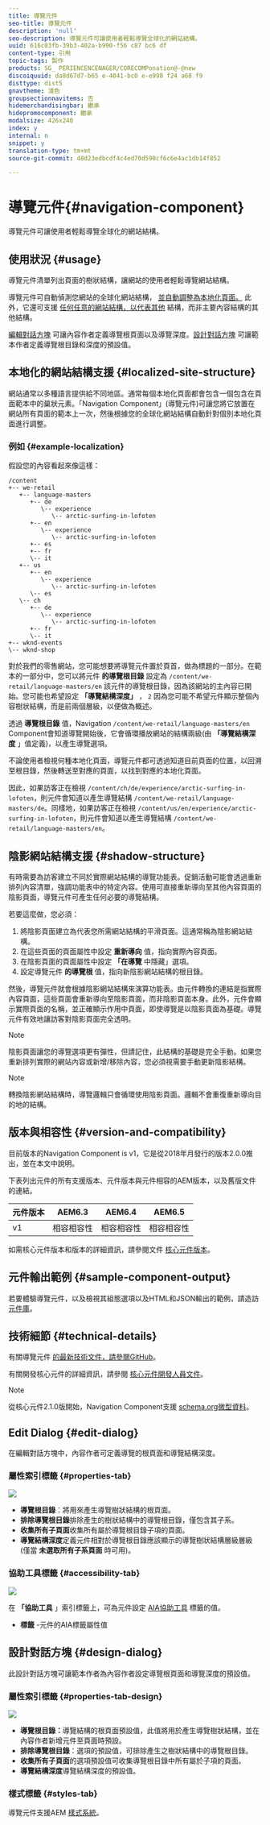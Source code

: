 ```yaml
---
title: 導覽元件
seo-title: 導覽元件
description: 'null'
seo-description: 導覽元件可讓使用者輕鬆導覽全球化的網站結構。
uuid: 616c03fb-39b3-402a-b990-f56 c87 bc6 df
content-type: 引用
topic-tags: 製作
products: SG_ PERIENCENCENAGER/CORECOMPonation@-@new
discoiquuid: da8d67d7-b65 e-4041-bc0 e-e998 f24 a68 f9
disttype: dist5
gnavtheme: 淺色
groupsectionnavitems: 否
hidemerchandisingbar: 繼承
hidepromocomponent: 繼承
modalsize: 426x240
index: y
internal: n
snippet: y
translation-type: tm+mt
source-git-commit: 48d23edbcdf4c4ed70d590cf6c6e4ac1db14f852

---
```



# 導覽元件{#navigation-component}

導覽元件可讓使用者輕鬆導覽全球化的網站結構。

## 使用狀況 {#usage}

導覽元件清單列出頁面的樹狀結構，讓網站的使用者輕鬆導覽網站結構。

導覽元件可自動偵測您網站的全球化網站結構， [並自動調整為本地化頁面。](#localized-site-strucutre) 此外，它還可支援 [任何任意的網站結構，以代表其他](#shadow-structure) 結構，而非主要內容結構的其他結構。

[編輯對話方塊](#edit-dialog) 可讓內容作者定義導覽根頁面以及導覽深度。[設計對話方塊](#design-dialog) 可讓範本作者定義導覽根目錄和深度的預設值。

## 本地化的網站結構支援 {#localized-site-structure}

網站通常以多種語言提供給不同地區。通常每個本地化頁面都會包含一個包含在頁面範本中的巢狀元素。「Navigation Component」(導覽元件)可讓您將它放置在網站所有頁面的範本上一次，然後根據您的全球化網站結構自動針對個別本地化頁面進行調整。

### 例如 {#example-localization}

假設您的內容看起來像這樣：

```
/content
+-- we-retail
   +-- language-masters
      +-- de
         \-- experience
            \-- arctic-surfing-in-lofoten
      +-- en
         \-- experience
            \-- arctic-surfing-in-lofoten
      +-- es
      +-- fr
      \-- it
   +-- us
      +-- en
         \-- experience
            \-- arctic-surfing-in-lofoten
      \-- es
   \-- ch
      +-- de
         \-- experience
            \-- arctic-surfing-in-lofoten
      +-- fr
      \-- it
+-- wknd-events
\-- wknd-shop
```

對於我們的零售網站，您可能想要將導覽元件置於頁首，做為標題的一部分。在範本的一部分中，您可以將元件 **的導覽根目錄** 設定為 `/content/we-retail/language-masters/en` 該元件的導覽根目錄，因為該網站的主內容已開始。您可能也希望設定 **「導覽結構深度」** ， `2` 因為您可能不希望元件顯示整個內容樹狀結構，而是前兩個層級，以便做為概述。

透過 **導覽根目錄** 值，Navigation `/content/we-retail/language-masters/en` Component會知道導覽開始後，它會循環播放網站的結構兩級(由 **「導覽結構深度** 」值定義)，以產生導覽選項。

不論使用者檢視何種本地化頁面，導覽元件都可透過知道目前頁面的位置，以回溯至根目錄，然後轉送至對應的頁面，以找到對應的本地化頁面。

因此，如果訪客正在檢視 `/content/ch/de/experience/arctic-surfing-in-lofoten`，則元件會知道以產生導覽結構 `/content/we-retail/language-masters/de`。同樣地，如果訪客正在檢視 `/content/us/en/experience/arctic-surfing-in-lofoten`，則元件會知道以產生導覽結構 `/content/we-retail/language-masters/en`。

## 陰影網站結構支援 {#shadow-structure}

有時需要為訪客建立不同於實際網站結構的導覽功能表。促銷活動可能會透過重新排列內容清單，強調功能表中的特定內容。使用可直接重新導向至其他內容頁面的陰影頁面，導覽元件可產生任何必要的導覽結構。

若要這麼做，您必須：

1. 將陰影頁面建立為代表您所需網站結構的平滑頁面。這通常稱為陰影網站結構。
1. 在這些頁面的頁面屬性中設定 **重新導向** 值，指向實際內容頁面。
1. 在陰影頁面的頁面屬性中設定 **「在導覽** 中隱藏」選項。
1. 設定導覽元件 **的導覽根** 值，指向新陰影網站結構的根目錄。

然後，導覽元件就會根據陰影網站結構來演算功能表。由元件轉換的連結是指實際內容頁面，這些頁面會重新導向至陰影頁面，而非陰影頁面本身。此外，元件會顯示實際頁面的名稱，並正確顯示作用中頁面，即使導覽是以陰影頁面為基礎。導覽元件有效地讓訪客對陰影頁面完全透明。

>[!NOTE]
>陰影頁面讓您的導覽選項更有彈性，但請記住，此結構的基礎是完全手動。如果您重新排列實際的網站內容或新增/移除內容，您必須視需要手動更新陰影結構。

>[!NOTE]
>轉換陰影網站結構時，導覽邏輯只會循環使用陰影頁面。邏輯不會重復重新導向目的地的結構。

## 版本與相容性 {#version-and-compatibility}

目前版本的Navigation Component is v1，它是從2018年月發行的版本2.0.0推出，並在本文中說明。

下表列出元件的所有支援版本、元件版本與元件相容的AEM版本，以及舊版文件的連結。

| 元件版本 | AEM6.3 | AEM6.4 | AEM6.5 |
|--- |--- |--- |--- |
| v1 | 相容相容性 | 相容相容性 | 相容相容性 |

如需核心元件版本和版本的詳細資訊，請參閱文件 [核心元件版本](versions.md)。

## 元件輸出範例 {#sample-component-output}

若要體驗導覽元件，以及檢視其組態選項以及HTML和JSON輸出的範例，請造訪 [元件庫](http://opensource.adobe.com/aem-core-wcm-components/library/navigation.html)。

## 技術細節 {#technical-details}

有關導覽元件 [的最新技術文件，請參閱GitHub](https://github.com/adobe/aem-core-wcm-components/blob/master/content/src/content/jcr_root/apps/core/wcm/components/navigation/v1/navigation)。

有關開發核心元件的詳細資訊，請參閱 [核心元件開發人員文件](developing.md)。

>[!NOTE]
>
>從核心元件2.1.0版開始，Navigation Component支援 [schema.org微型資料](https://schema.org)。

## Edit Dialog {#edit-dialog}

在編輯對話方塊中，內容作者可定義導覽的根頁面和導覽結構深度。

### 屬性索引標籤 {#properties-tab}

![](assets/screen-shot-2019-08-29-12.23.45.png)

* **導覽根目錄**：將用來產生導覽樹狀結構的根頁面。
* **排除導覽根目錄**&#x200B;排除產生的樹狀結構中的導覽根目錄，僅包含其子系。
* **收集所有子頁面**&#x200B;收集所有屬於導覽根目錄子項的頁面。
* **導覽結構深度**&#x200B;定義元件相對於導覽根目錄應該顯示的導覽樹狀結構層級層級(僅當 **未選取所有子系頁面** 時可用)。

### 協助工具標籤 {#accessibility-tab}

![](assets/screen-shot-2019-08-29-12.23.53.png)

在 **「協助工具** 」索引標籤上，可為元件設定 [AIA協助工具](https://www.w3.org/WAI/standards-guidelines/aria/) 標籤的值。

* **標籤** -元件的AIA標籤屬性值

## 設計對話方塊 {#design-dialog}

此設計對話方塊可讓範本作者為內容作者設定導覽根頁面和導覽深度的預設值。

### 屬性索引標籤 {#properties-tab-design}

![](assets/screen_shot_2018-04-03at112357.png)

* **導覽根目錄：**&#x200B;導覽結構的根頁面預設值，此值將用於產生導覽樹狀結構，並在內容作者新增元件至頁面時預設。
* **排除導覽根目錄**：選項的預設值，可排除產生之樹狀結構中的導覽根目錄。
* **收集所有子頁面**&#x200B;的選項預設值可收集導覽根目錄中所有屬於子項的頁面。
* **導覽結構深度**&#x200B;導覽結構深度的預設值。

### 樣式標籤 {#styles-tab}

導覽元件支援AEM [樣式系統](authoring.md#component-styling)。
